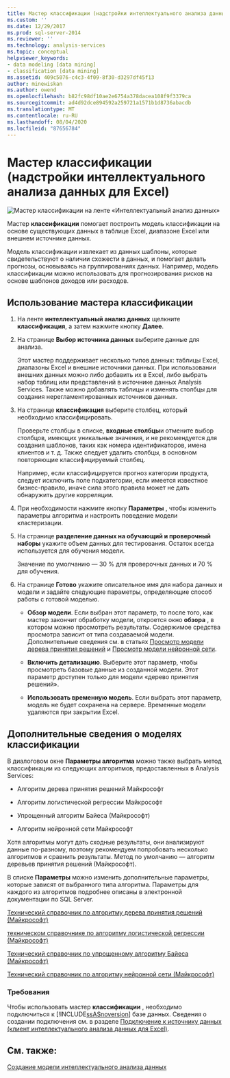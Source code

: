 ```yaml
---
title: Мастер классификации (надстройки интеллектуального анализа данных для Excel) | Документация Майкрософт
ms.custom: ''
ms.date: 12/29/2017
ms.prod: sql-server-2014
ms.reviewer: ''
ms.technology: analysis-services
ms.topic: conceptual
helpviewer_keywords:
- data modeling [data mining]
- classification [data mining]
ms.assetid: 409c5076-c4c3-4f09-8f30-d3297df45f13
author: minewiskan
ms.author: owend
ms.openlocfilehash: b82fc98df10ae2e6754a378dacea108f9f3379ca
ms.sourcegitcommit: ad4d92dce894592a259721a1571b1d8736abacdb
ms.translationtype: MT
ms.contentlocale: ru-RU
ms.lasthandoff: 08/04/2020
ms.locfileid: "87656784"
---
```

# <a name="classify-wizard-data-mining-add-ins-for-excel"></a>Мастер классификации (надстройки интеллектуального анализа данных для Excel)
  ![Мастер классификации на ленте «Интеллектуальный анализ данных»](media/dmc-classify.gif "Мастер классификации на ленте «Интеллектуальный анализ данных»")  
  
 Мастер **классификации** помогает построить модель классификации на основе существующих данных в таблице Excel, диапазоне Excel или внешнем источнике данных.  
  
 Модель классификации извлекает из данных шаблоны, которые свидетельствуют о наличии схожести в данных, и помогает делать прогнозы, основываясь на группированиях данных. Например, модель классификации можно использовать для прогнозирования рисков на основе шаблонов доходов или расходов.  
  
## <a name="using-the-classify-wizard"></a>Использование мастера классификации  
  
1.  На ленте **интеллектуальный анализ данных** щелкните **классификация**, а затем нажмите кнопку **Далее**.  
  
2.  На странице **Выбор источника данных** выберите данные для анализа.  
  
     Этот мастер поддерживает несколько типов данных: таблицы Excel, диапазоны Excel и внешние источники данных. При использовании внешних данных можно либо добавить их в Excel, либо выбрать набор таблиц или представлений в источнике данных Analysis Services. Также можно добавлять таблицы и изменять столбцы для создания нерегламентированных источников данных.  
  
3.  На странице **классификация** выберите столбец, который необходимо классифицировать.  
  
     Проверьте столбцы в списке, **входные столбцы**и отмените выбор столбцов, имеющих уникальные значения, и не рекомендуется для создания шаблонов, таких как номера идентификаторов, имена клиентов и т. д. Также следует удалить столбцы, в основном повторяющие классифицируемый столбец.  
  
     Например, если классифицируется прогноз категории продукта, следует исключить поле подкатегории, если имеется известное бизнес-правило, иначе сила этого правила может не дать обнаружить другие корреляции.  
  
4.  При необходимости нажмите кнопку **Параметры** , чтобы изменить параметры алгоритма и настроить поведение модели кластеризации.  
  
5.  На странице **разделение данных на обучающий и проверочный наборы** укажите объем данных для тестирования. Остаток всегда используется для обучения модели.  
  
     Значение по умолчанию — 30 % для проверочных данных и 70 % для обучения.  
  
6.  На странице **Готово** укажите описательное имя для набора данных и модели и задайте следующие параметры, определяющие способ работы с готовой моделью.  
  
    -   **Обзор модели**. Если выбран этот параметр, то после того, как мастер закончит обработку модели, откроется окно **обзора** , в котором можно просмотреть результаты. Содержимое средства просмотра зависит от типа создаваемой модели. Дополнительные сведения см. в статьях [Просмотр модели дерева принятия решений](browsing-a-decision-trees-model.md) и [Просмотр модели нейронной сети](browsing-a-neural-network-model.md).  
  
    -   **Включить детализацию**. Выберите этот параметр, чтобы просмотреть базовые данные из созданной модели. Этот параметр доступен только для модели «дерево принятия решений».  
  
    -   **Использовать временную модель**. Если выбрать этот параметр, модель не будет сохранена на сервере. Временные модели удаляются при закрытии Excel.  
  
## <a name="more-about-classification-models"></a>Дополнительные сведения о моделях классификации  
 В диалоговом окне **Параметры алгоритма** можно также выбрать метод классификации из следующих алгоритмов, предоставленных в Analysis Services:  
  
-   Алгоритм дерева принятия решений Майкрософт  
  
-   Алгоритм логистической регрессии Майкрософт  
  
-   Упрощенный алгоритм Байеса (Майкрософт)  
  
-   Алгоритм нейронной сети Майкрософт  
  
 Хотя алгоритмы могут дать сходные результаты, они анализируют данные по-разному, поэтому рекомендуем попробовать несколько алгоритмов и сравнить результаты. Метод по умолчанию — алгоритм деревьев принятия решений (Майкрософт).  
  
 В списке **Параметры** можно изменить дополнительные параметры, которые зависят от выбранного типа алгоритма. Параметры для каждого из алгоритмов подробнее описаны в электронной документации по SQL Server.  
  
 [Технический справочник по алгоритму дерева принятия решений (Майкрософт)](data-mining/microsoft-decision-trees-algorithm-technical-reference.md)  
  
 [техническом справочнике по алгоритму логистической регрессии (Майкрософт)](data-mining/microsoft-logistic-regression-algorithm-technical-reference.md)  
  
 [Технический справочник по упрощенному алгоритму Байеса (Майкрософт)](data-mining/microsoft-naive-bayes-algorithm-technical-reference.md)  
  
 [Технический справочник по алгоритму нейронной сети (Майкрософт)](data-mining/microsoft-neural-network-algorithm-technical-reference.md)  
  
### <a name="requirements"></a>Требования  
 Чтобы использовать мастер **классификации** , необходимо подключиться к [!INCLUDE[ssASnoversion](../includes/ssasnoversion-md.md)] базе данных. Сведения о создании подключения см. в разделе [Подключение к источнику данных &#40;клиент интеллектуального анализа данных для Excel&#41;](connect-to-source-data-data-mining-client-for-excel.md).  
  
## <a name="see-also"></a>См. также:  
 [Создание модели интеллектуального анализа данных](creating-a-data-mining-model.md)  
  
  
